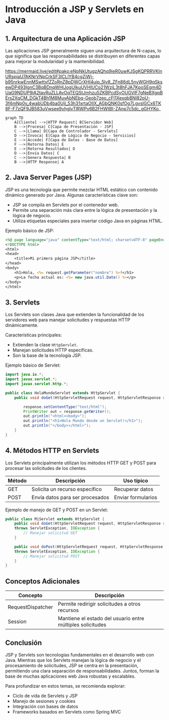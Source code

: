 # Introducción a JSP y Servlets en Java

## 1. Arquitectura de una Aplicación JSP

Las aplicaciones JSP generalmente siguen una arquitectura de N-capas, lo que significa que las responsabilidades se distribuyen en diferentes capas para mejorar la modularidad y la mantenibilidad.

https://mermaid.live/edit#pako:eNpNkUtugzAQhq9ieR0uwKJSgKQPRRVKInURspjaU7AKNrVNpCrkSF3lCLlYB4cgZjWj-b95nrkwEnnMSwttxfZZoRnZ8pDWCrXHI4uip_5lv8_ZFn86dL5nyWGH9qSksewDP493IgnC3BqBDnqWHlJogUlkuUVHlUCo21WziL3t8hFJA7KpoSEgm4DUaG9NDUP9iA2tavRuZLLAvOqTEQStJmhzu5ZKBPcdSyOUGVlF7gNeBXgpBErs2XqCM_DGkT4Bh1M8MuvAbNEbq-Geob7zeo_cFl1XexqbBNl82pU-3f4mNp0v_4wabUDb4ba0UjI_53h31xrtaOIlX_AGbQNK0sfOg7LgvsIGCx6TK8F-F7zQF9JB583uVwsee9vhglvTlRWPv6B2FHWtBI-ZAnp7c5dc_gGHYKo_
```mermaid
graph TD
    A[Cliente] -->|HTTP Request| B[Servidor Web]
    B -->|Procesa| C[Capa de Presentación - JSP]
    C -->|Llama| D[Capa de Controlador - Servlets]
    D -->|Invoca| E[Capa de Lógica de Negocio - Servicios]
    E -->|Accede| F[Capa de Datos - Base de Datos]
    F -->|Retorna Datos| E
    E -->|Retorna Resultados| D
    D -->|Envía Datos| C
    C -->|Genera Respuesta| B
    B -->|HTTP Response| A
```

## 2. Java Server Pages (JSP)

JSP es una tecnología que permite mezclar HTML estático con contenido dinámico generado por Java. Algunas características clave son:

- JSP se compila en Servlets por el contenedor web.
- Permite una separación más clara entre la lógica de presentación y la lógica de negocio.
- Utiliza etiquetas especiales para insertar código Java en páginas HTML.

Ejemplo básico de JSP:

```jsp
<%@ page language="java" contentType="text/html; charset=UTF-8" pageEncoding="UTF-8"%>
<!DOCTYPE html>
<html>
<head>
    <title>Mi primera página JSP</title>
</head>
<body>
    <h1>Hola, <%= request.getParameter("nombre") %>!</h1>
    <p>La fecha actual es: <%= new java.util.Date() %></p>
</body>
</html>
```

## 3. Servlets

Los Servlets son clases Java que extienden la funcionalidad de los servidores web para manejar solicitudes y respuestas HTTP dinámicamente.

Características principales:
- Extienden la clase `HttpServlet`.
- Manejan solicitudes HTTP específicas.
- Son la base de la tecnología JSP.

Ejemplo básico de Servlet:

```java
import java.io.*;
import javax.servlet.*;
import javax.servlet.http.*;

public class HolaMundoServlet extends HttpServlet {
    public void doGet(HttpServletRequest request, HttpServletResponse response) throws ServletException, IOException {

        response.setContentType("text/html");
        PrintWriter out = response.getWriter();
        out.println("<html><body>");
        out.println("<h1>Hola Mundo desde un Servlet!</h1>");
        out.println("</body></html>");
    }
}
```

## 4. Métodos HTTP en Servlets

Los Servlets principalmente utilizan los métodos HTTP GET y POST para procesar las solicitudes de los clientes.

| Método | Descripción | Uso típico |
|--------|-------------|------------|
| GET    | Solicita un recurso específico | Recuperar datos |
| POST   | Envía datos para ser procesados | Enviar formularios |

Ejemplo de manejo de GET y POST en un Servlet:

```java
public class MiServlet extends HttpServlet {
    public void doGet(HttpServletRequest request, HttpServletResponse response)
    throws ServletException, IOException {
        // Manejar solicitud GET
    }

    public void doPost(HttpServletRequest request, HttpServletResponse response)
    throws ServletException, IOException {
        // Manejar solicitud POST
    }
}
```

## Conceptos Adicionales

| Concepto | Descripción |
|----------|-------------|
| RequestDispatcher | Permite redirigir solicitudes a otros recursos |
| Session | Mantiene el estado del usuario entre múltiples solicitudes |


## Conclusión

JSP y Servlets son tecnologías fundamentales en el desarrollo web con Java. Mientras que los Servlets manejan la lógica de negocio y el procesamiento de solicitudes, JSP se centra en la presentación, permitiendo una clara separación de responsabilidades. Juntos, forman la base de muchas aplicaciones web Java robustas y escalables.

Para profundizar en estos temas, se recomienda explorar:
- Ciclo de vida de Servlets y JSP
- Manejo de sesiones y cookies
- Integración con bases de datos
- Frameworks basados en Servlets como Spring MVC

